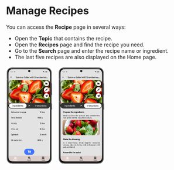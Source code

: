 # Manage Recipes

You can access the **Recipe** page in several ways:
- Open the **Topic** that contains the recipe.
- Open the **Recipes** page and find the recipe you need.
- Go to the **Search** page and enter the recipe name or ingredient.
- The last five recipes are also displayed on the Home page.

<div style="display: flex; gap: 16px; align-items: center;">
  <img src="img/recipe_ingredients_11.webp" style="width:25%;">
  <img src="img/recipe_instruction_12.webp" style="width:25%;">
</div>
